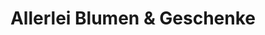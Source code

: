 ---
title: "Allerlei Blumen & Geschenke"
url: /schneverdingen/allerlei-blumen-und-geschenke/
shop: Blumen
---